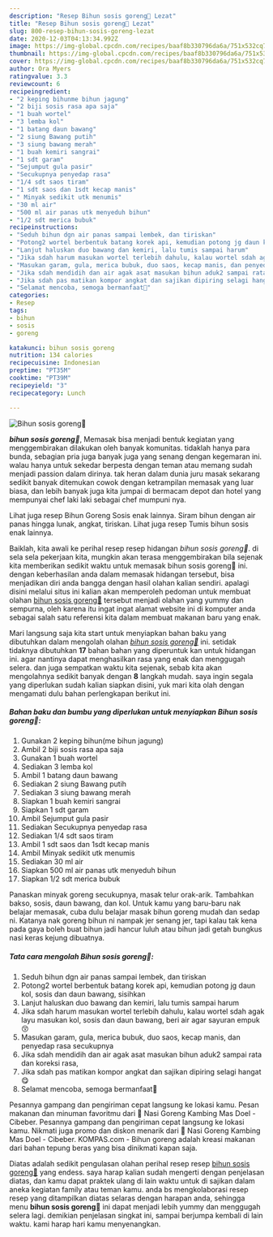 ```yaml
---
description: "Resep Bihun sosis goreng🤗 Lezat"
title: "Resep Bihun sosis goreng🤗 Lezat"
slug: 800-resep-bihun-sosis-goreng-lezat
date: 2020-12-03T04:13:34.992Z
image: https://img-global.cpcdn.com/recipes/baaf8b330796da6a/751x532cq70/bihun-sosis-goreng🤗-foto-resep-utama.jpg
thumbnail: https://img-global.cpcdn.com/recipes/baaf8b330796da6a/751x532cq70/bihun-sosis-goreng🤗-foto-resep-utama.jpg
cover: https://img-global.cpcdn.com/recipes/baaf8b330796da6a/751x532cq70/bihun-sosis-goreng🤗-foto-resep-utama.jpg
author: Ora Myers
ratingvalue: 3.3
reviewcount: 6
recipeingredient:
- "2 keping bihunme bihun jagung"
- "2 biji sosis rasa apa saja"
- "1 buah wortel"
- "3 lemba kol"
- "1 batang daun bawang"
- "2 siung Bawang putih"
- "3 siung bawang merah"
- "1 buah kemiri sangrai"
- "1 sdt garam"
- "Sejumput gula pasir"
- "Secukupnya penyedap rasa"
- "1/4 sdt saos tiram"
- "1 sdt saos dan 1sdt kecap manis"
- " Minyak sedikit utk menumis"
- "30 ml air"
- "500 ml air panas utk menyeduh bihun"
- "1/2 sdt merica bubuk"
recipeinstructions:
- "Seduh bihun dgn air panas sampai lembek, dan tiriskan"
- "Potong2 wortel berbentuk batang korek api, kemudian potong jg daun kol, sosis dan daun bawang, sisihkan"
- "Lanjut haluskan duo bawang dan kemiri, lalu tumis sampai harum"
- "Jika sdah harum masukan wortel terlebih dahulu, kalau wortel sdah agak layu masukan kol, sosis dan daun bawang, beri air agar sayuran empuk😚"
- "Masukan garam, gula, merica bubuk, duo saos, kecap manis, dan penyedap rasa secukupnya"
- "Jika sdah mendidih dan air agak asat masukan bihun aduk2 sampai rata dan koreksi rasa,"
- "Jika sdah pas matikan kompor angkat dan sajikan dipiring selagi hangat😋"
- "Selamat mencoba, semoga bermanfaat🤗"
categories:
- Resep
tags:
- bihun
- sosis
- goreng

katakunci: bihun sosis goreng 
nutrition: 134 calories
recipecuisine: Indonesian
preptime: "PT35M"
cooktime: "PT39M"
recipeyield: "3"
recipecategory: Lunch

---
```



![Bihun sosis goreng🤗](https://img-global.cpcdn.com/recipes/baaf8b330796da6a/751x532cq70/bihun-sosis-goreng🤗-foto-resep-utama.jpg)

<b><i>bihun sosis goreng🤗</i></b>, Memasak bisa menjadi bentuk kegiatan yang menggembirakan dilakukan oleh banyak komunitas. tidaklah hanya para bunda, sebagian pria juga banyak juga yang senang dengan kegemaran ini. walau hanya untuk sekedar berpesta dengan teman atau memang sudah menjadi passion dalam dirinya. tak heran dalam dunia juru masak sekarang sedikit banyak ditemukan cowok dengan ketrampilan memasak yang luar biasa, dan lebih banyak juga kita jumpai di bermacam depot dan hotel yang mempunyai chef laki laki sebagai chef mumpuni nya.

Lihat juga resep Bihun Goreng Sosis enak lainnya. Siram bihun dengan air panas hingga lunak, angkat, tiriskan. Lihat juga resep Tumis bihun sosis enak lainnya.

Baiklah, kita awali ke perihal resep resep hidangan <i>bihun sosis goreng🤗</i>. di sela sela pekerjaan kita, mungkin akan terasa menggembirakan bila sejenak kita memberikan sedikit waktu untuk memasak bihun sosis goreng🤗 ini. dengan keberhasilan anda dalam memasak hidangan tersebut, bisa menjadikan diri anda bangga dengan hasil olahan kalian sendiri. apalagi disini melalui situs ini kalian akan memperoleh pedoman untuk membuat olahan <u>bihun sosis goreng🤗</u> tersebut menjadi olahan yang yummy dan sempurna, oleh karena itu ingat ingat alamat website ini di komputer anda sebagai salah satu referensi kita dalam membuat makanan baru yang enak.


Mari langsung saja kita start untuk menyiapkan bahan baku yang dibutuhkan dalam mengolah olahan <u><i>bihun sosis goreng🤗</i></u> ini. setidak tidaknya dibutuhkan <b>17</b> bahan bahan yang diperuntuk kan untuk hidangan ini. agar nantinya dapat menghasilkan rasa yang enak dan menggugah selera. dan juga sempatkan waktu kita sejenak, sebab kita akan mengolahnya sedikit banyak dengan <b>8</b> langkah mudah. saya ingin segala yang diperlukan sudah kalian siapkan disini, yuk mari kita olah dengan mengamati dulu bahan perlengkapan berikut ini.

<!--inarticleads1-->

##### Bahan baku dan bumbu yang diperlukan untuk menyiapkan Bihun sosis goreng🤗:

1. Gunakan 2 keping bihun(me bihun jagung)
1. Ambil 2 biji sosis rasa apa saja
1. Gunakan 1 buah wortel
1. Sediakan 3 lemba kol
1. Ambil 1 batang daun bawang
1. Sediakan 2 siung Bawang putih
1. Sediakan 3 siung bawang merah
1. Siapkan 1 buah kemiri sangrai
1. Siapkan 1 sdt garam
1. Ambil Sejumput gula pasir
1. Sediakan Secukupnya penyedap rasa
1. Sediakan 1/4 sdt saos tiram
1. Ambil 1 sdt saos dan 1sdt kecap manis
1. Ambil  Minyak sedikit utk menumis
1. Sediakan 30 ml air
1. Siapkan 500 ml air panas utk menyeduh bihun
1. Siapkan 1/2 sdt merica bubuk


Panaskan minyak goreng secukupnya, masak telur orak-arik. Tambahkan bakso, sosis, daun bawang, dan kol. Untuk kamu yang baru-baru nak belajar memasak, cuba dulu belajar masak bihun goreng mudah dan sedap ni. Katanya nak goreng bihun ni nampak jer senang jer, tapi kalau tak kena pada gaya boleh buat bihun jadi hancur luluh atau bihun jadi getah bungkus nasi keras kejung dibuatnya. 

<!--inarticleads2-->

##### Tata cara mengolah Bihun sosis goreng🤗:

1. Seduh bihun dgn air panas sampai lembek, dan tiriskan
1. Potong2 wortel berbentuk batang korek api, kemudian potong jg daun kol, sosis dan daun bawang, sisihkan
1. Lanjut haluskan duo bawang dan kemiri, lalu tumis sampai harum
1. Jika sdah harum masukan wortel terlebih dahulu, kalau wortel sdah agak layu masukan kol, sosis dan daun bawang, beri air agar sayuran empuk😚
1. Masukan garam, gula, merica bubuk, duo saos, kecap manis, dan penyedap rasa secukupnya
1. Jika sdah mendidih dan air agak asat masukan bihun aduk2 sampai rata dan koreksi rasa,
1. Jika sdah pas matikan kompor angkat dan sajikan dipiring selagi hangat😋
1. Selamat mencoba, semoga bermanfaat🤗


Pesannya gampang dan pengiriman cepat langsung ke lokasi kamu. Pesan makanan dan minuman favoritmu dari 🌟 Nasi Goreng Kambing Mas Doel - Cibeber. Pesannya gampang dan pengiriman cepat langsung ke lokasi kamu. Nikmati juga promo dan diskon menarik dari 🌟 Nasi Goreng Kambing Mas Doel - Cibeber. KOMPAS.com - Bihun goreng adalah kreasi makanan dari bahan tepung beras yang bisa dinikmati kapan saja. 

Diatas adalah sedikit pengulasan olahan perihal resep resep <u>bihun sosis goreng🤗</u> yang endess. saya harap kalian sudah mengerti dengan penjelasan diatas, dan kamu dapat praktek ulang di lain waktu untuk di sajikan dalam aneka kegiatan family atau teman kamu. anda bs mengkolaborasi resep resep yang ditampilkan diatas selaras dengan harapan anda, sehingga menu <b>bihun sosis goreng🤗</b> ini dapat menjadi lebih yummy dan menggugah selera lagi. demikian penjelasan singkat ini, sampai berjumpa kembali di lain waktu. kami harap hari kamu menyenangkan.
